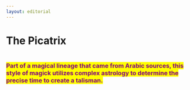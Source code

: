```yaml
---
layout: editorial
---
```


# The Picatrix

<figure><img src="../../../../../../../.gitbook/assets/pexels-btgl-♡-6558134.jpg" alt=""><figcaption></figcaption></figure>

### <mark style="color:purple;">Part of a magical lineage that came from Arabic sources, this style of magick utilizes complex astrology to determine the precise time to create a talisman.</mark>
